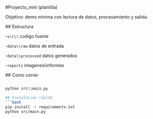\#Proyecto\_mini (plantilla)

Objetivo: demo minima con lectura de datos, procesamiento y salida.



\## Estructura

-`src\\` codigo fuente

-`data\\raw` datos de entrada

-`data\\processed` datos generados

-`reports` imagenes\\informes



\## Como correr

```bash

python src\\main.py

## Instalación rápida
```bash
pip install -r requirements.txt
python src/main.py


